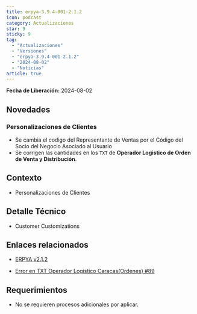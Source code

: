 ```yaml
---
title: erpya-3.9.4-001-2.1.2
icon: podcast
category: Actualizaciones
star: 9
sticky: 9
tag:
  - "Actualizaciones"
  - "Versiones"
  - "erpya-3.9.4-001-2.1.2"
  - "2024-08-02"
  - "Noticias"
article: true
---
```


**Fecha de Liberación:** 2024-08-02

## Novedades

### Personalizaciones de Clientes

- Se cambia el codigo del Representante de Ventas por el Código del Socio del Negocio Asociado al Usuario
- Se corrigen las cantidades en los `TXT` de **Operador Logistico de Orden de Venta y Distribución**.

## Contexto

- Personalizaciones de Clientes

## Detalle Técnico

- Customer Customizations

## Enlaces relacionados

- [ERPYA v2.1.2](https://github.com/erpya/adempiere_patch_zk/releases/tag/2.1.2)

- [Error en TXT Operador Logístico Caracas(Ordenes) #89](https://github.com/erpcya/Control-NATULAC/issues/89)

## Requerimientos

- No se requieren procesos adicionales por aplicar.
